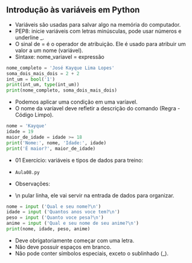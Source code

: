 ## Introdução às variáveis em Python
- Variáveis são usadas para salvar algo na memória do computador.
- PEP8: inicie variáveis com letras minúsculas, pode usar números e underline _.
- O sinal de = é o operador de atribuição. Ele é usado para atribuir um valor a um nome (variável).
- Sintaxe: nome_variavel = expressão

``` python
nome_completo = 'José Kayque Lima Lopes'
soma_dois_mais_dois = 2 + 2
int_um = bool('1')
print(int_um, type(int_um))
print(nome_completo, soma_dois_mais_dois)
```

- Podemos aplicar uma condição em uma varíavel.
- O nome da varíavel deve refletir a descrição do comando (Regra - Código Limpo). 
``` python
nome = 'Kayque'
idade = 19
maior_de_idade = idade >= 18
print('Nome:', nome, 'Idade:', idade)
print('É maior?', maior_de_idade)
```

+ 01 Exercício: variáveis e tipos de dados para treino:
- `Aula08.py`


- Observações:
- \n pular linha, ele vai servir na entrada de dados para organizar.
``` python
nome = input ('Qual e seu nome?\n')
idade = input ('Quantos anos voce tem?\n')
peso = input ('Quanto voce pesa?\n')
anime = input ('Qual e seu nome de seu anime?\n')
print(nome, idade, peso, anime)
```

- Deve obrigatoriamente começar com uma letra.
- Não deve possuir espaços em branco.
- Não pode conter símbolos especiais, exceto o sublinhado (_).